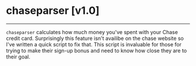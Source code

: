 # chaseparser [v1.0]
***

`chaseparser` calculates how much money you've spent with your Chase credit card. Surprisingly this feature isn't availibe on the chase website so I've written a quick script to fix that. This script is invaluable for those for trying to make their sign-up bonus and need to know how close they are to their goal.
